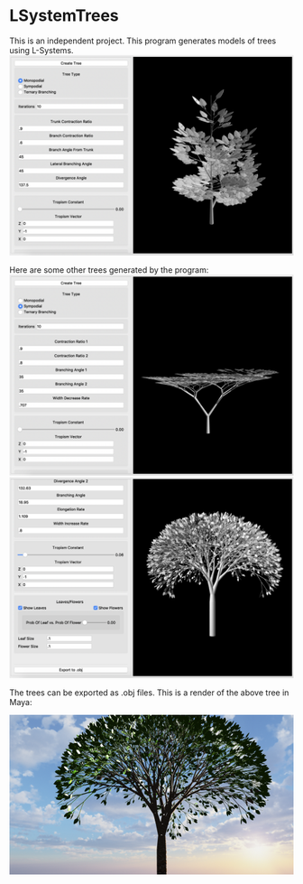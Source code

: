# LSystemTrees
This is an independent project. This program generates models of trees using L-Systems.
![alt text](https://github.com/andrewkpeterson/LSystemTrees/blob/master/images/tree1.png)

Here are some other trees generated by the program:
![alt text](https://github.com/andrewkpeterson/LSystemTrees/blob/master/images/tree2.png)
![alt text](https://github.com/andrewkpeterson/LSystemTrees/blob/master/images/tree3.png)

The trees can be exported as .obj files. This is a render of the above tree in Maya:

![alt text](https://github.com/andrewkpeterson/LSystemTrees/blob/master/images/maya_render.png)
